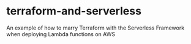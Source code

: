 # terraform-and-serverless
An example of how to marry Terraform with the Serverless Framework when deploying Lambda functions on AWS
